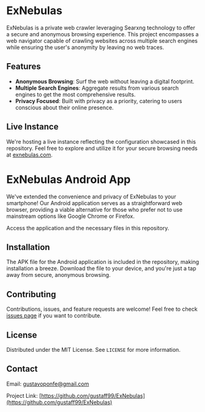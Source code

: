 # ExNebulas


ExNebulas is a private web crawler leveraging Searxng technology to offer a secure and anonymous browsing experience. This project encompasses a web navigator capable of crawling websites across multiple search engines while ensuring the user's anonymity by leaving no web traces.

## Features

- **Anonymous Browsing**: Surf the web without leaving a digital footprint.
- **Multiple Search Engines**: Aggregate results from various search engines to get the most comprehensive results.
- **Privacy Focused**: Built with privacy as a priority, catering to users conscious about their online presence.

## Live Instance

We're hosting a live instance reflecting the configuration showcased in this repository. Feel free to explore and utilize it for your secure browsing needs at [exnebulas.com](https://exnebulas.com/).

# ExNebulas Android App

We've extended the convenience and privacy of ExNebulas to your smartphone! Our Android application serves as a straightforward web browser, providing a viable alternative for those who prefer not to use mainstream options like Google Chrome or Firefox.

Access the application and the necessary files in this repository.

## Installation

The APK file for the Android application is included in the repository, making installation a breeze. Download the file to your device, and you're just a tap away from secure, anonymous browsing.

## Contributing

Contributions, issues, and feature requests are welcome! Feel free to check [issues page](#) if you want to contribute.

## License

Distributed under the MIT License. See `LICENSE` for more information.

## Contact

Email: [gustavoponfe@gmail.com](mailto:gustavoponfe@gmail.com)

Project Link: [https://github.com/gustaff99/ExNebulas](https://github.com/gustaff99/ExNebulas)
